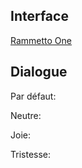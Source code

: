 
## Interface

[Rammetto One](<https://fonts.google.com/specimen/Rammetto+One>)

## Dialogue

Par défaut: 

Neutre: 

Joie: 

Tristesse: 




